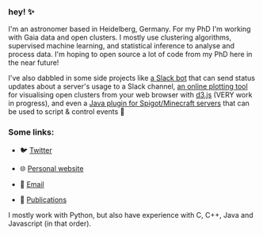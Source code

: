 ### hey! ✨

I'm an astronomer based in Heidelberg, Germany. For my PhD I'm working with Gaia data and open clusters. I mostly use clustering algorithms, supervised machine learning, and statistical inference to analyse and process data. I'm hoping to open source a lot of code from my PhD here in the near future!

I've also dabbled in some side projects like [a Slack bot](https://github.com/emilyhunt/lsw-slackbot) that can send status updates about a server's usage to a Slack channel, [an online plotting tool](https://github.com/emilyhunt/open-cluster-plotter) for visualising open clusters from your web browser with [d3.js](https://d3js.org/) (VERY work in progress), and even a [Java plugin for Spigot/Minecraft servers](https://github.com/emilyhunt/ScenarioGen) that can be used to script & control events 👀

### Some links:

- 🐦 [Twitter](https://twitter.com/emilydoesastro)

- 🌐 [Personal website](https://emilydoesastro.com/)

- 📧 [Email](mailto:ehunt@lsw.uni-heidelberg.de)

- 📖 [Publications](https://ui.adsabs.harvard.edu/search/q=orcid%3A0000-0002-5555-8058&sort=date+desc)

I mostly work with Python, but also have experience with C, C++, Java and Javascript (in that order).

<!--
**emilyhunt/emilyhunt** is a ✨ _special_ ✨ repository because its `README.md` (this file) appears on your GitHub profile.

Here are some ideas to get you started:

- 🔭 I’m currently working on ...
- 🌱 I’m currently learning ...
- 👯 I’m looking to collaborate on ...
- 🤔 I’m looking for help with ...
- 💬 Ask me about ...
- 📫 How to reach me: ...
- 😄 Pronouns: ...
- ⚡ Fun fact: ...
-->

